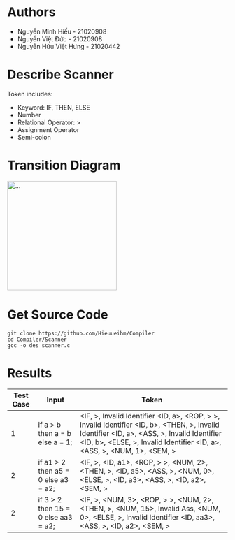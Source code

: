 # Authors
- Nguyễn Minh Hiếu - 21020908
- Nguyễn Việt Đức - 21020908
- Nguyễn Hữu Việt Hưng - 21020442
# Describe Scanner
Token includes: 
- Keyword: IF, THEN, ELSE
- Number
- Relational Operator: >
- Assignment Operator
- Semi-colon

# Transition Diagram
<img src="![image](https://github.com/Hieuueihm/Compiler/assets/95173069/892ac0d0-28b7-48fe-a736-102bf9788ba4)" alt="..." width="250" />


# Get Source Code
```
git clone https://github.com/Hieuueihm/Compiler
cd Compiler/Scanner
gcc -o des scanner.c
```
# Results
| Test Case     	| Input         									|	Token    				|
| ------------- 	| ------------- 									| -------- 					|
| 1             		| if a > b then a = b else a = 1;       	| <IF, >, Invalid Identifier <ID, a>, <ROP, > >, Invalid Identifier <ID, b>, <THEN, >, Invalid Identifier <ID, a>, <ASS, >, Invalid Identifier <ID, b>, <ELSE, >, Invalid Identifier <ID, a>, <ASS, >, <NUM, 1>, <SEM, >|
| 2             		| if a1 > 2 then a5	= 0 else a3 = a2;| <IF, >,  <ID, a1>, <ROP, > >,  <NUM, 2>, <THEN, >, <ID, a5>, <ASS, >,  <NUM, 0>, <ELSE, >, <ID, a3>, <ASS, >, <ID, a2>, <SEM, >|
| 2             		|if 3 > 2 then 15 = 0 else aa3 = a2;| <IF, >, <NUM, 3>, <ROP, > >, <NUM, 2>, <THEN, >,  <NUM, 15>, Invalid Ass, <NUM, 0>, <ELSE, >, Invalid Identifier <ID, aa3>, <ASS, >, <ID, a2>, <SEM, >
